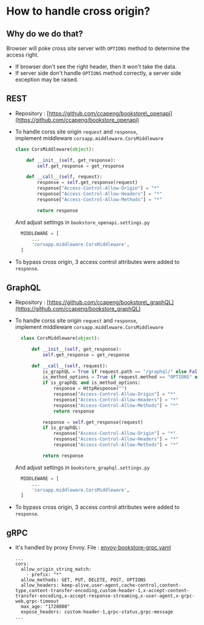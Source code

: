 # How to handle cross origin?

## Why do we do that?
Browser will poke cross site server with `OPTIONS` method to determine the access right. 
* If browser don't see the right header, then it won't take the data.
* If server side don't handle `OPTIONS` method correctly, a server side  exception may be raised.


## REST
* Repository : [https://github.com/ccapeng/bookstore\_openapi](https://github.com/ccapeng/bookstore_openapi)
* To handle corss site origin `request` and `response`,  
  implement middleware `corsapp.middleware.CorsMiddleware`

  ```python
  class CorsMiddleware(object):

      def __init__(self, get_response):
          self.get_response = get_response

      def __call__(self, request):
          response = self.get_response(request)
          response["Access-Control-Allow-Origin"] = "*"
          response["Access-Control-Allow-Headers"] = "*"
          response["Access-Control-Allow-Methods"] = "*"

          return response

  ```

  And adjust settings in `bookstore_openapi.settings.py`

  ```python
    MIDDLEWARE = [
        ...
        'corsapp.middleware.CorsMiddleware',
    ]
  ```

* To bypass cross origin, 3 access control attributes were added to `response`.


## GraphQL
* Repository : [https://github.com/ccapeng/bookstore\_graphQL](https://github.com/ccapeng/bookstore_graphQL)
* To handle corss site origin `request` and `response`,  
  implement middleware `corsapp.middleware.CorsMiddleware`

  ```python
    class CorsMiddleware(object):

        def __init__(self, get_response):
            self.get_response = get_response

        def __call__(self, request):
            is_graphQL = True if request.path == "/graphql/" else False
            is_method_options = True if request.method == "OPTIONS" else False
            if is_graphQL and is_method_options:
                response = HttpResponse("")
                response["Access-Control-Allow-Origin"] = "*"
                response["Access-Control-Allow-Headers"] = "*"
                response["Access-Control-Allow-Methods"] = "*"
                return response

            response = self.get_response(request)
            if is_graphQL:
                response["Access-Control-Allow-Origin"] = "*"
                response["Access-Control-Allow-Headers"] = "*"
                response["Access-Control-Allow-Methods"] = "*"

            return response
  ```

  And adjust settings in `bookstore_graphql.settings.py`

  ```python
    MIDDLEWARE = [
        ...
        'corsapp.middleware.CorsMiddleware',
    ]
  ```

* To bypass cross origin, 3 access control attributes were added to `response`.


## gRPC
* It's handled by proxy Envoy.
  File : [envoy-bookstore-grpc.yaml](https://github.com/ccapeng/bookstore_grpc/blob/main/envoy/envoy-bookstore-grpc.yaml)
  ```
  ...
  cors:
    allow_origin_string_match:
      - prefix: "*"
    allow_methods: GET, PUT, DELETE, POST, OPTIONS
    allow_headers: keep-alive,user-agent,cache-control,content-type,content-transfer-encoding,custom-header-1,x-accept-content-transfer-encoding,x-accept-response-streaming,x-user-agent,x-grpc-web,grpc-timeout
    max_age: "1728000"
    expose_headers: custom-header-1,grpc-status,grpc-message
  ...
  ```